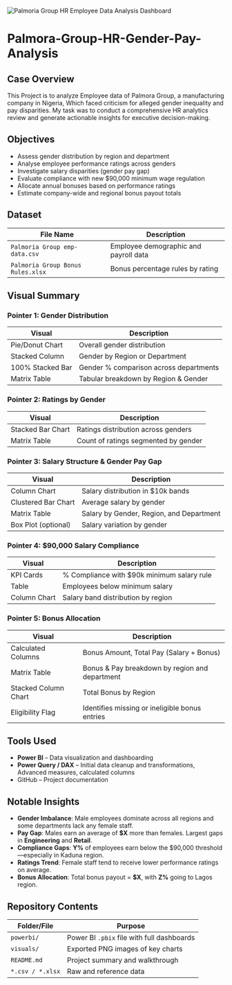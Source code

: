 ![Palmoria Group HR Employee Data Analysis Dashboard](https://github.com/user-attachments/assets/2a8645cf-b8d0-4545-9570-96124e0e67b1)
# Palmora-Group-HR-Gender-Pay-Analysis
##  Case Overview
This Project is to analyze Employee data of Palmora Group, a manufacturing company in Nigeria, Which faced criticism for alleged gender inequality and pay disparities. My task was to conduct a comprehensive HR analytics review and generate actionable insights for executive decision-making.
##  Objectives
- Assess gender distribution by region and department
- Analyse employee performance ratings across genders
- Investigate salary disparities (gender pay gap)
- Evaluate compliance with new $90,000 minimum wage regulation
- Allocate annual bonuses based on performance ratings
- Estimate company-wide and regional bonus payout totals
##  Dataset

| File Name                           | Description                             |
|------------------------------------|------------------------------------------|
| `Palmoria Group emp-data.csv`      | Employee demographic and payroll data    |
| `Palmoria Group Bonus Rules.xlsx`  | Bonus percentage rules by rating         |
##  Visual Summary

### Pointer 1: Gender Distribution
| Visual              | Description                             |
|---------------------|-----------------------------------------|
|  Pie/Donut Chart   | Overall gender distribution              |
|  Stacked Column    | Gender by Region or Department           |
|  100% Stacked Bar  | Gender % comparison across departments   |
|  Matrix Table      | Tabular breakdown by Region & Gender     |
### Pointer 2: Ratings by Gender
| Visual              | Description                               |
|---------------------|-------------------------------------------|
| Stacked Bar Chart | Ratings distribution across genders         |
|  Matrix Table      | Count of ratings segmented by gender       |
### Pointer 3: Salary Structure & Gender Pay Gap
| Visual                    | Description                                     |
|---------------------------|-------------------------------------------------|
|  Column Chart            | Salary distribution in $10k bands                |
|  Clustered Bar Chart     | Average salary by gender                         |
|  Matrix Table            | Salary by Gender, Region, and Department         |
|  Box Plot (optional)     | Salary variation by gender                       |
### Pointer 4: $90,000 Salary Compliance
| Visual              | Description                                   |
|---------------------|-----------------------------------------------|
|  KPI Cards         | % Compliance with $90k minimum salary rule     |
|  Table             | Employees below minimum salary                 |
|  Column Chart      | Salary band distribution by region             |
### Pointer 5: Bonus Allocation
| Visual                    | Description                                     |
|---------------------------|-------------------------------------------------|
|  Calculated Columns      | Bonus Amount, Total Pay (Salary + Bonus)         |
|  Matrix Table            | Bonus & Pay breakdown by region and department   |
|  Stacked Column Chart    | Total Bonus by Region                            |
|  Eligibility Flag        | Identifies missing or ineligible bonus entries   |
##  Tools Used

-  **Power BI** – Data visualization and dashboarding
-  **Power Query / DAX** – Initial data cleanup and transformations, Advanced measures, calculated columns
-  GitHub – Project documentation
##  Notable Insights

- **Gender Imbalance**: Male employees dominate across all regions and some departments lack any female staff.
- **Pay Gap**: Males earn an average of **$X** more than females. Largest gaps in **Engineering** and **Retail**.
- **Compliance Gaps**: **Y%** of employees earn below the $90,000 threshold—especially in Kaduna region.
- **Ratings Trend**: Female staff tend to receive lower performance ratings on average.
- **Bonus Allocation**: Total bonus payout = **$X**, with **Z%** going to Lagos region.
##  Repository Contents

| Folder/File           | Purpose                                           |
|-----------------------|---------------------------------------------------|
| `powerbi/`            | Power BI `.pbix` file with full dashboards        |
| `visuals/`            | Exported PNG images of key charts                 |           
| `README.md`           | Project summary and walkthrough                   |
| `*.csv / *.xlsx`      | Raw and reference data   

